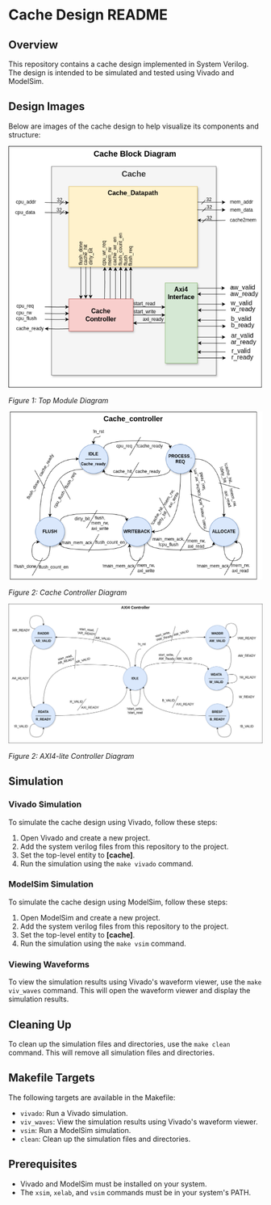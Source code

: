 # Cache Design README

## Overview

This repository contains a cache design implemented in System Verilog. The design is intended to be simulated and tested using Vivado and ModelSim.

## Design Images

Below are images of the cache design to help visualize its components and structure:

![Top Module Diagram](docs/Top-Module.png)

*Figure 1: Top Module Diagram*

![Cache Controller Diagram](docs/Cache-controller.png)

*Figure 2: Cache Controller Diagram*

![AXI4-lite Controller Diagram](docs/axi-controller.png)

*Figure 2: AXI4-lite Controller Diagram*

## Simulation

### Vivado Simulation

To simulate the cache design using Vivado, follow these steps:

1. Open Vivado and create a new project.
2. Add the system verilog files from this repository to the project.
3. Set the top-level entity to **[cache]**.
4. Run the simulation using the `make vivado` command.

### ModelSim Simulation

To simulate the cache design using ModelSim, follow these steps:

1. Open ModelSim and create a new project.
2. Add the system verilog files from this repository to the project.
3. Set the top-level entity to **[cache]**.
4. Run the simulation using the `make vsim` command.

### Viewing Waveforms

To view the simulation results using Vivado's waveform viewer, use the `make viv_waves` command. This will open the waveform viewer and display the simulation results.

## Cleaning Up

To clean up the simulation files and directories, use the `make clean` command. This will remove all simulation files and directories.

## Makefile Targets

The following targets are available in the Makefile:

- `vivado`: Run a Vivado simulation.
- `viv_waves`: View the simulation results using Vivado's waveform viewer.
- `vsim`: Run a ModelSim simulation.
- `clean`: Clean up the simulation files and directories.

## Prerequisites

- Vivado and ModelSim must be installed on your system.
- The `xsim`, `xelab`, and `vsim` commands must be in your system's PATH.

